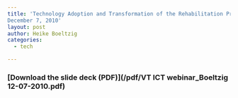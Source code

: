 ```yaml
---
title: 'Technology Adoption and Transformation of the Rehabilitation Process Webinar
December 7, 2010'
layout: post
author: Heike Boeltzig
categories:
  - tech

---
```


### [Download the slide deck (PDF)](/pdf/VT ICT webinar_Boeltzig  12-07-2010.pdf)
